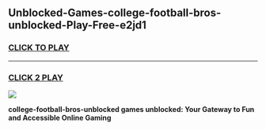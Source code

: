 
## Unblocked-Games-college-football-bros-unblocked-Play-Free-e2jd1
<h3>
<a href="https://premium76.site?title=college-football-bros-unblocked&ref=10A">CLICK TO PLAY</a></h3>
<hr>

<h3>
<a href="https://premium76.site?title=college-football-bros-unblocked&ref=10A">CLICK 2 PLAY</a>
  
</h3>

<a href="https://premium76.site?title=college-football-bros-unblocked&ref=10A"><img src="https://clearcache.store/games.png"></a>


**college-football-bros-unblocked games unblocked: Your Gateway to Fun and Accessible Online Gaming**
